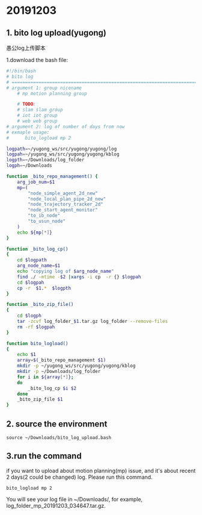 # 20191203

## 1. bito log upload(yugong)

愚公log上传脚本

1.download  the bash file:

```bash
#!/bin/bash
# bito log
# ===========================================================================================
# argument 1: group nicename
    # mp motion planning group

    # TODO:
    # slam slam group
    # iot iot group
    # web web group
# argument 2: log of number of days from now
# exmaple usage: 
#      bito_logload mp 2 

logpath=~/yugong_ws/src/yugong/yugong/log
logpah=~/yugong_ws/src/yugong/yugong/kblog
logpth=~/Downloads/log_folder
logph=~/Downloads

function _bito_repo_management() {
	arg_job_num=$1   
    mp=(
    	"node_simple_agent_2d_new"
    	"node_local_plan_pipe_2d_new"
    	"node_trajectory_tracker_2d"
    	"node_start_agent_monitor"
    	"to_ib_node"
    	"to_usun_node"
    )
    echo ${mp[*]}
}

function _bito_log_cp()
{
    cd $logpath
	arg_node_name=$1
    echo "copying log of $arg_node_name"
    find ./ -mtime -$2 |xargs -i cp  -r {} $logpah
	cd $logpah
	cp -r  $1.*  $logpth
}

function _bito_zip_file()
{
	cd $logph
	tar -zcvf log_folder_$1.tar.gz log_folder --remove-files
	rm -rf $logpah
}

function bito_logload()
{
    echo $1
    array=$(_bito_repo_management $1)
    mkdir -p ~/yugong_ws/src/yugong/yugong/kblog
    mkdir -p ~/Downloads/log_folder
    for i in ${array[*]};
    do
        _bito_log_cp $i $2
    done
    _bito_zip_file $1
}
```

## 2. source the environment

```shell
source ~/Downloads/bito_log_upload.bash
```

## 3.run the command

if you want to upload about motion planning(mp) issue, and it's about recent 2 days(2 could be changed) log. Please run this command.

```
bito_logload mp 2
```

You will see your log file in ~/Downloads/, for example, log_folder_mp_20191203_034647.tar.gz.

